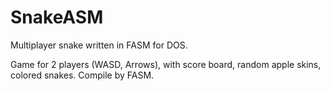 # SnakeASM
Multiplayer snake written in FASM for DOS.

Game for 2 players (WASD, Arrows), with score board, random apple skins, colored snakes.
Compile by FASM.
